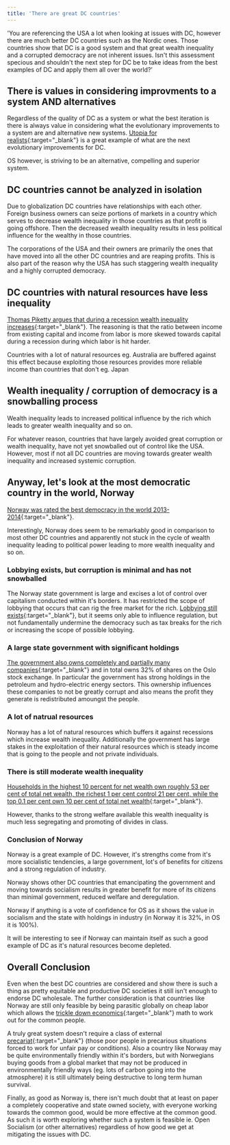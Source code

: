```yaml
---
title: 'There are great DC countries'
---
```


'You are referencing the USA a lot when looking at issues with DC, however there are much better DC countries such as the Nordic ones. Those countries show that DC is a good system and that great wealth inequality and a corrupted democracy are not inherent issues. Isn't this assessment specious and shouldn't the next step for DC be to take ideas from the best examples of DC and apply them all over the world?'

## There is values in considering improvments to a system AND alternatives

Regardless of the quality of DC as a system or what the best iteration is there is always value in considering what the evolutionary improvements to a system are and alternative new systems. [Utopia for realists](https://thecorrespondent.com/utopia-for-realists/){:target="_blank"} is a great example of what are the next evolutionary improvements for DC.

OS however, is striving to be an alternative, compelling and superior system.

## DC countries cannot be analyzed in isolation

Due to globalization DC countries have relationships with each other. Foreign business owners can seize portions of markets in a country which serves to decrease wealth inequality in those countries as that profit is going offshore. Then the decreased wealth inequality results in less political influence for the wealthy in those countries.

The corporations of the USA and their owners are primarily the ones that have moved into all the other DC countries and are reaping profits. This is also part of the reason why the USA has such staggering wealth inequality and a highly corrupted democracy.

## DC countries with natural resources have less inequality

[Thomas Piketty argues that during a recession wealth inequality increases](http://www.nybooks.com/articles/2014/05/08/thomas-piketty-new-gilded-age/){:target="_blank"}. The reasoning is that the ratio between income from existing capital and income from labor is more skewed towards capital during a recession during which labor is hit harder.

Countries with a lot of natural resources eg. Australia are buffered against this effect because exploiting those resources provides more reliable income than countries that don't eg. Japan

## Wealth inequality / corruption of democracy is a snowballing process

Wealth inequality leads to increased political influence by the rich which leads to greater wealth inequality and so on.

For whatever reason, countries that have largely avoided great corruption or wealth inequality, have not yet snowballed out of control like the USA. However, most if not all DC countries are moving towards greater wealth inequality and increased systemic corruption.

## Anyway, let's look at the most democratic country in the world, Norway

[Norway was rated the best democracy in the world 2013-2014](http://democracyranking.org/wordpress/rank/democracy-ranking-2015/){:target="_blank"}.

Interestingly, Norway does seem to be remarkably good in comparison to most other DC countries and apparently not stuck in the cycle of wealth inequality leading to political power leading to more wealth inequality and so on.

### Lobbying exists, but corruption is minimal and has not snowballed

The Norway state government is large and excises a lot of control over capitalism conducted within it's borders. It has restricted the scope of lobbying that occurs that can rig the free market for the rich. [Lobbying still exists](http://www.samfunnsforskning.no/content/view/full/22465){:target="_blank"}, but it seems only able to influence regulation, but not fundamentally undermine the democracy such as tax breaks for the rich or increasing the scope of possible lobbying.

### A large state government with significant holdings

[The government also owns completely and partially many companies](https://www.oecd.org/daf/ca/35175246.pdf){:target="_blank"} and in total owns 32% of shares on the Oslo stock exchange. In particular the government has strong holdings in the petroleum and hydro-electric energy sectors. This ownership influences these companies to not be greatly corrupt and also means the profit they generate is redistributed amoungst the people.

### A lot of natrual resources

Norway has a lot of natural resources which buffers it against recessions which increase wealth inequality. Additionally the government has large stakes in the exploitation of their natural resources which is steady income that is going to the people and not private individuals.

### There is still moderate wealth inequality

[Households in the highest 10 percent for net wealth own roughly 53 per cent of total net wealth, the richest 1 per cent control 21 per cent, while the top 0.1 per cent own 10 per cent of total net wealth](http://www.ssb.no/a/english/publikasjoner/pdf/rapp_201235_en/rapp_201235_en.pdf){:target="_blank"}.

However, thanks to the strong welfare available this wealth inequality is much less segregating and promoting of divides in class.

### Conclusion of Norway

Norway is a great example of DC. However, it's strengths come from it's more socialistic tendencies, a large government, lot's of benefits for citizens and a strong regulation of industry.

Norway shows other DC countries that emancipating the government and moving towards socialism results in greater benefit for more of its citizens than minimal government, reduced welfare and deregulation.

Norway if anything is a vote of confidence for OS as it shows the value in socialism and the state with holdings in industry (in Norway it is 32%, in OS it is 100%).

It will be interesting to see if Norway can maintain itself as such a good example of DC as it's natural resources become depleted.

## Overall Conclusion

Even when the best DC countries are considered and show there is such a thing as pretty equitable and productive DC societies it still isn't enough to endorse DC wholesale. The further consideration is that countries like Norway are still only feasible by being parasitic globally on cheap labor which allows the [trickle down economics](https://en.wikipedia.org/wiki/Trickle-down_economics){:target="_blank"} math to work out for the common people.

A truly great system doesn't require a class of external [precariat](https://en.wikipedia.org/wiki/Precariat){:target="_blank"} (those poor people in precarious situations forced to work for unfair pay or conditions). Also a country like Norway may be quite environmentally friendly within it's borders, but with Norwegians buying goods from a global market that may not be produced in environmentally friendly ways (eg. lots of carbon going into the atmosphere) it is still ultimately being destructive to long term human survival.

Finally, as good as Norway is, there isn't much doubt that at least on paper a completely cooperative and state owned society, with everyone working towards the common good, would be more effective at the common good. As such it is worth exploring whether such a system is feasible ie. Open Socialism (or other alternatives) regardless of how good we get at mitigating the issues with DC.
